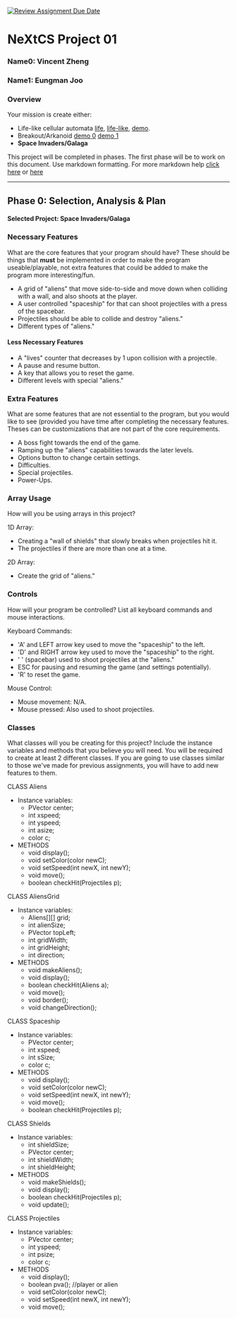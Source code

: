 [![Review Assignment Due Date](https://classroom.github.com/assets/deadline-readme-button-22041afd0340ce965d47ae6ef1cefeee28c7c493a6346c4f15d667ab976d596c.svg)](https://classroom.github.com/a/PX83n--N)
# NeXtCS Project 01
### Name0: Vincent Zheng
### Name1: Eungman Joo

### Overview
Your mission is create either:
- Life-like cellular automata [life](https://en.wikipedia.org/wiki/Conway%27s_Game_of_Life), [life-like](https://en.wikipedia.org/wiki/Life-like_cellular_automaton), [demo](https://www.netlogoweb.org/launch#https://www.netlogoweb.org/assets/modelslib/Sample%20Models/Computer%20Science/Cellular%20Automata/Life.nlogo).
- Breakout/Arkanoid [demo 0](https://elgoog.im/breakout/)  [demo 1](https://www.crazygames.com/game/atari-breakout)
- **Space Invaders/Galaga**

This project will be completed in phases. The first phase will be to work on this document. Use markdown formatting. For more markdown help [click here](https://github.com/adam-p/markdown-here/wiki/Markdown-Cheatsheet) or [here](https://docs.github.com/en/get-started/writing-on-github/getting-started-with-writing-and-formatting-on-github/basic-writing-and-formatting-syntax)


---

## Phase 0: Selection, Analysis & Plan

#### Selected Project: Space Invaders/Galaga

### Necessary Features
What are the core features that your program should have? These should be things that __must__ be implemented in order to make the program useable/playable, not extra features that could be added to make the program more interesting/fun.

- A grid of "aliens" that move side-to-side and move down when colliding with a wall, and also shoots at the player.
- A user controlled "spaceship" for that can shoot projectiles with a press of the spacebar.
- Projectiles should be able to collide and destroy "aliens."
- Different types of "aliens."

#### Less Necessary Features
- A "lives" counter that decreases by 1 upon collision with a projectile.
- A pause and resume button.
- A key that allows you to reset the game.
- Different levels with special "aliens."

### Extra Features
What are some features that are not essential to the program, but you would like to see (provided you have time after completing the necessary features. Theses can be customizations that are not part of the core requirements.

- A boss fight towards the end of the game.
- Ramping up the "aliens" capabilities towards the later levels.
- Options button to change certain settings.
- Difficulties.
- Special projectiles.
- Power-Ups.

### Array Usage
How will you be using arrays in this project?

1D Array:
- Creating a "wall of shields" that slowly breaks when projectiles hit it.
- The projectiles if there are more than one at a time.

2D Array:
- Create the grid of "aliens."


### Controls
How will your program be controlled? List all keyboard commands and mouse interactions.

Keyboard Commands:
- 'A' and LEFT arrow key used to move the "spaceship" to the left.
- 'D' and RIGHT arrow key used to move the "spaceship" to the right.
- ' ' (spacebar) used to shoot projectiles at the "aliens."
- ESC for pausing and resuming the game (and settings potentially).
- 'R' to reset the game.

Mouse Control:
- Mouse movement: N/A.
- Mouse pressed: Also used to shoot projectiles.


### Classes
What classes will you be creating for this project? Include the instance variables and methods that you believe you will need. You will be required to create at least 2 different classes. If you are going to use classes similar to those we've made for previous assignments, you will have to add new features to them.

CLASS Aliens
- Instance variables:
  - PVector center;
  - int xspeed;
  - int yspeed;
  - int asize;
  - color c;
- METHODS
  - void display();
  - void setColor(color newC);
  - void setSpeed(int newX, int newY);
  - void move();
  - boolean checkHit(Projectiles p);

CLASS AliensGrid
- Instance variables:
  - Aliens[][] grid;
  - int alienSize;
  - PVector topLeft;
  - int gridWidth;
  - int gridHeight;
  - int direction;
- METHODS
  - void makeAliens();
  - void display();
  - boolean checkHit(Aliens a);
  - void move();
  - void border();
  - void changeDirection(); 

CLASS Spaceship
- Instance variables:
  - PVector center;
  - int xspeed;
  - int sSize;
  - color c;
- METHODS
  - void display();
  - void setColor(color newC);
  - void setSpeed(int newX, int newY);
  - void move();
  - boolean checkHit(Projectiles p);
 
CLASS Shields
- Instance variables:
  - int shieldSize;
  - PVector center;
  - int shieldWidth;
  - int shieldHeight;
- METHODS
  - void makeShields();
  - void display();
  - boolean checkHit(Projectiles p);
  - void update();

CLASS Projectiles
- Instance variables:
  - PVector center;
  - int yspeed;
  - int psize;
  - color c;
- METHODS
  - void display();
  - boolean pva(); //player or alien
  - void setColor(color newC);
  - void setSpeed(int newX, int newY);
  - void move();
